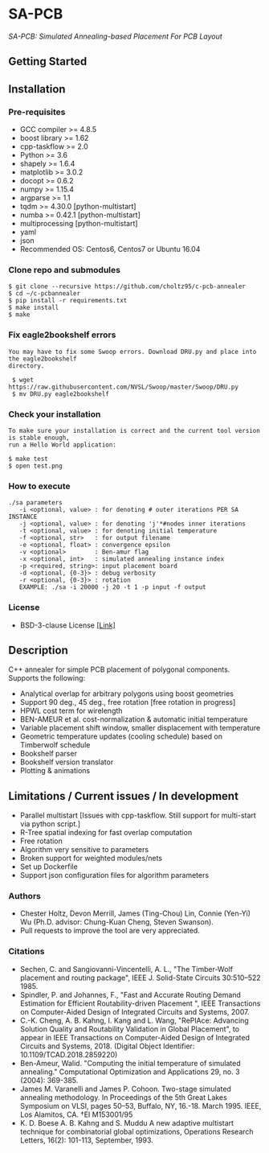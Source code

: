 # SA-PCB
  *SA-PCB: Simulated Annealing-based Placement For PCB Layout*

## Getting Started

## Installation

### Pre-requisites
  * GCC compiler >= 4.8.5
  * boost library >= 1.62
  * cpp-taskflow >= 2.0
  * Python >= 3.6
  * shapely >= 1.6.4
  * matplotlib >= 3.0.2
  * docopt >= 0.6.2
  * numpy >= 1.15.4
  * argparse >= 1.1
  * tqdm >= 4.30.0 [python-multistart]
  * numba >= 0.42.1 [python-multistart]
  * multiprocessing [python-multistart]
  * yaml
  * json
  * Recommended OS: Centos6, Centos7 or Ubuntu 16.04

### Clone repo and submodules
    $ git clone --recursive https://github.com/choltz95/c-pcb-annealer
    $ cd ~/c-pcbannealer
    $ pip install -r requirements.txt
    $ make install
    $ make

### Fix eagle2bookshelf errors
    You may have to fix some Swoop errors. Download DRU.py and place into the eagle2bookshelf
    directory.

     $ wget https://raw.githubusercontent.com/NVSL/Swoop/master/Swoop/DRU.py
     $ mv DRU.py eagle2bookshelf


### Check your installation
    To make sure your installation is correct and the current tool version is stable enough,
    run a Hello World application:

    $ make test
    $ open test.png

### How to execute
    ./sa parameters
       -i <optional, value> : for denoting # outer iterations PER SA INSTANCE
       -j <optional, value> : for denoting 'j'*#nodes inner iterations
       -t <optional, value> : for denoting initial temperature
       -f <optional, str>   : for output filename
       -e <optional, float> : convergence epsilon
       -v <optional>        : Ben-amur flag
       -x <optional, int>   : simulated annealing instance index
       -p <required, string>: input placement board
       -d <optional, {0-3}> : debug verbosity
       -r <optional, {0-3}> : rotation
       EXAMPLE: ./sa -i 20000 -j 20 -t 1 -p input -f output

### License
  * BSD-3-clause License [[Link]](LICENSE)

## Description
 C++ annealer for simple PCB placement of polygonal components.
 Supports the following:
  - Analytical overlap for arbitrary polygons using boost geometries
  - Support 90 deg., 45 deg., free rotation [free rotation in progress]
  - HPWL cost term for wirelength
  - BEN-AMEUR et al. cost-normalization & automatic initial temperature
  - Variable placement shift window, smaller displacement with temperature
  - Geometric temperature updates (cooling schedule) based on Timberwolf schedule
  - Bookshelf parser
  - Bookshelf version translator
  - Plotting & animations

## Limitations / Current issues / In development
  - Parallel multistart [Issues with cpp-taskflow. Still support for multi-start via python script.]
  - R-Tree spatial indexing for fast overlap computation
  - Free rotation
  - Algorithm very sensitive to parameters
  - Broken support for weighted modules/nets
  - Set up Dockerfile
  - Support json configuration files for algorithm parameters

### Authors
  - Chester Holtz, Devon Merrill, James (Ting-Chou) Lin, Connie (Yen-Yi) Wu (Ph.D. advisor: Chung-Kuan Cheng, Steven Swanson).
  - Pull requests to improve the tool are very appreciated.

### Citations
  - Sechen, C. and Sangiovanni-Vincentelli, A. L., "The Timber-Wolf placement and routing package", IEEE J. Solid-State Circuits 30:510–522 1985.
  - Spindler, P. and Johannes, F., "Fast and Accurate Routing Demand Estimation for Efficient Routability-driven Placement
", IEEE Transactions on Computer-Aided Design of Integrated Circuits and Systems, 2007.
  - C.-K. Cheng, A. B. Kahng, I. Kang and L. Wang, "RePlAce: Advancing Solution Quality and Routability Validation in Global Placement", to appear in IEEE Transactions on Computer-Aided Design of Integrated Circuits and Systems, 2018. (Digital Object Identifier: 10.1109/TCAD.2018.2859220)
  - Ben-Ameur, Walid. "Computing the initial temperature of simulated annealing." Computational Optimization and Applications 29, no. 3 (2004): 369-385.
  - James M. Varanelli and James P. Cohoon. Two-stage simulated annealing methodology. In Proceedings of the 5th Great Lakes Symposium on VLSI, pages 50–53, Buffalo, NY, 16.-18. March 1995. IEEE, Los Alamitos, CA. †EI M153001/95
  - K. D. Boese A. B. Kahng and S. Muddu A new adaptive multistart technique for combinatorial global optimizations, Operations Research Letters, 16(2): 101-113, September, 1993.
